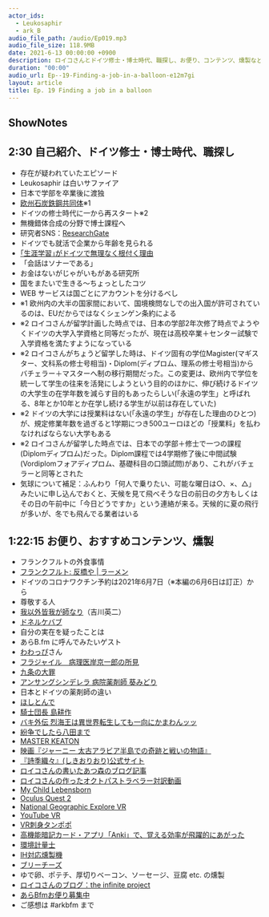 ```yaml
---
actor_ids:
  - Leukosaphir
  - ark_B
audio_file_path: /audio/Ep019.mp3
audio_file_size: 118.9MB
date: 2021-6-13 00:00:00 +0900
description: ロイコさんとドイツ修士・博士時代、職探し、お便り、コンテンツ、燻製などについて話しました。
duration: "00:00"
audio_url: Ep--19-Finding-a-job-in-a-balloon-e12m7gi
layout: article
title: Ep. 19 Finding a job in a balloon
---
```


## ShowNotes 

## 2:30 自己紹介、ドイツ修士・博士時代、職探し

* 存在が疑われていたエピソード
* Leukosaphir は白いサファイア
* 日本で学部を卒業後に渡独
* [欧州石炭鉄鋼共同体](https://ja.wikipedia.org/wiki/%E6%AC%A7%E5%B7%9E%E7%9F%B3%E7%82%AD%E9%89%84%E9%8B%BC%E5%85%B1%E5%90%8C%E4%BD%93)※1
* ドイツの修士時代に一から再スタート※2
* 無機錯体合成の分野で博士課程へ
* 研究者SNS：[ResearchGate](https://www.researchgate.net/)
* ドイツでも就活で企業から年齢を見られる
* [｢生涯学習｣がドイツで無理なく根付く理由](https://toyokeizai.net/articles/-/231888)
* 「会話はソナーである」
* お金はないがじゃがいもがある研究所
* 国をまたいで生きる～ちょっとしたコツ
* WEB サービスは国ごとにアカウントを分けるべし
* ※1 欧州内の大半の国家間において、国境検問なしでの出入国が許可されているのは、EUだからではなくシェンゲン条約による
* ※2 ロイコさんが留学計画した時点では、日本の学部2年次修了時点でようやくドイツの大学入学資格と同等だったが、現在は高校卒業＋センター試験で入学資格を満たすようになっている
* ※2 ロイコさんがちょうど留学した時は、ドイツ固有の学位Magister(マギスター、文科系の修士号相当)・Diplom(ディプロム、理系の修士号相当)からバチェラー＋マスターへ制の移行期間だった。この変更は、欧州内で学位を統一して学生の往来を活発にしようという目的のほかに、伸び続けるドイツの大学生の在学年数を減らす目的もあったらしい(「永遠の学生」と呼ばれる、8年とか10年とか在学し続ける学生が以前は存在していた)
* ※2 ドイツの大学には授業料はない(「永遠の学生」が存在した理由のひとつ)が、規定修業年数を過ぎると1学期につき500ユーロほどの「授業料」を払わなければならない大学もある
* ※2 ロイコさんが留学した時点では、日本での学部＋修士で一つの課程(Diplomディプロム)だった。Diplom課程では4学期修了後に中間試験(Vordiplomフォアディプロム、基礎科目の口頭試問)があり、これがバチェラーと同等とされた
* 気球について補足：ふんわり「何人で乗りたい、可能な曜日は○、×、△」みたいに申し込んでおくと、天候を見て飛べそうな日の前日の夕方もしくはその日の午前中に「今日どうですか」という連絡が来る。天候的に夏の飛行が多いが、冬でも飛んでる業者はいる

## 1:22:15 お便り、おすすめコンテンツ、燻製

* フランクフルトの外食事情
* [フランクフルト: 反橋や | ラーメン](https://ja.sorihashiya.com/)
* ドイツのコロナワクチン予約は2021年6月7日（※本編の6月6日は訂正）から
* 尊敬する人
* [我以外皆我が師なり](https://amzn.to/3gcHi6E)（吉川英二）
* [ドネルケバブ](https://ja.wikipedia.org/wiki/%E3%83%89%E3%83%8D%E3%83%AB%E3%82%B1%E3%83%90%E3%83%96)
* 自分の実在を疑ったことは
* あらB.fm に呼んでみたいゲスト
* [わわっぴ](https://twitter.com/yasu_shinohara)さん
* [フラジャイル　病理医岸京一郎の所見](https://amzn.to/3pUJdzZ)
* [九条の大罪](https://amzn.to/2TnNjV5)
* [アンサングシンデレラ 病院薬剤師 葵みどり](https://amzn.to/3pOjs4h)
* 日本とドイツの薬剤師の違い
* [ほしとんで](https://amzn.to/3vsL0xz)
* [騎士団長 島耕作](https://amzn.to/3vjKemr)
* [バキ外伝 烈海王は異世界転生しても一向にかまわんッッ](https://amzn.to/3x9vt6W)
* [紛争でしたら八田まで](https://amzn.to/3wkxU6F)
* [MASTER KEATON](https://amzn.to/3iz5sdf)
* [映画『ジャーニー 太古アラビア半島での奇跡と戦いの物語』](https://journey.toeiad.co.jp/)
* [『詩季織々』(しきおりおり)公式サイト](https://shikioriori.jp/)
* [ロイコさんの書いたあつ森のブログ記事](https://infinite-projects.blogspot.com/2020/12/blog-post.html)
* [ロイコさんの作ったオクトパストラベラー対訳動画](https://www.youtube.com/watch?v=yd_FlDBN6u0)
* [My Child Lebensborn](https://www.mychildlebensborn.com/)
* [Oculus Quest 2](https://amzn.to/3vhIuKf)
* [National Geographic Explore VR](https://www.oculus.com/experiences/quest/2046607608728563/?locale=en_US)
* [YouTube VR](https://www.oculus.com/experiences/quest/2002317119880945/?ranking_trace=0_2002317119880945_QUESTSEARCH_7ca55a8f-20ca-41f9-b198-51b68c2cdf5d)
* [VR刺身タンポポ](https://www.famitsu.com/news/202106/11223463.html)
* [高機能暗記カード・アプリ「Anki」で、覚える効率が飛躍的にあがった](https://web.plus-idea.net/on/anki-card-install-remember/)
* [環境計量士](https://ja.wikipedia.org/wiki/%E7%92%B0%E5%A2%83%E8%A8%88%E9%87%8F%E5%A3%AB)
* [IH対応燻製機](https://amzn.to/3giECEH)
* [ブリーチーズ](https://amzn.to/3iIHTPj)
* ゆで卵、ポテチ、厚切りベーコン、ソーセージ、豆腐 etc. の燻製
* [ロイコさんのブログ：the infinite project](https://infinite-projects.blogspot.com/)
* [あらBfmお便り募集中](https://twitter.com/arkbfm/status/1341090549177012225?s=20)
* ご感想は #arkbfm まで
